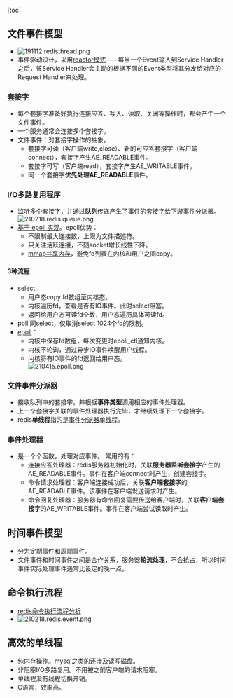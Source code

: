 [toc]
## 文件事件模型 ##
- ![191112.redisthread.png](https://img-blog.csdnimg.cn/20191112093321260.png)
- 事件驱动设计，采用[reactor模式](https://www.cnblogs.com/doit8791/p/7461479.html)——每当一个Event输入到Service Handler之后，该Service Handler会主动的根据不同的Event类型将其分发给对应的Request Handler来处理。

### 套接字 ###
- 每个套接字准备好执行连接应答、写入、读取、关闭等操作时，都会产生一个文件事件。
- 一个服务通常会连接多个套接字。
- 文件事件：对套接字操作的抽象。
  - 套接字可读（客户端write,close）、新的可应答套接字（客户端connect），套接字产生AE_READABLE事件。
  - 套接字可写（客户端read），套接字产生AE_WRITABLE事件。
  - 同一个套接字**优先处理AE_READABLE**事件。

### I/O多路复用程序 ###
- 监听多个套接字，并通过**队列**传递产生了事件的套接字给下游事件分派器。<br>![210218.redis.queue.png](https://img-blog.csdnimg.cn/2021021823403922.png)
- [基于 epoll 实现](https://blog.csdn.net/wxy941011/article/details/80274233)。epoll优势：
  - 不限制最大连接数，上限为文件描述符。
  - 只关注活跃连接，不随socket增长线性下降。
  - [mmap共享内存](https://blog.csdn.net/luckywang1103/article/details/50619251)，避免fd列表在内核和用户之间copy。

#### 3种流程 ####
- select：
  - 用户态copy fd数组至内核态。
  - 内核遍历fd，查看是否有IO事件。此时select阻塞。
  - 返回给用户态可读fd个数，用户态遍历具体可读fd。
- poll:同select，仅取消select 1024个fd的限制。
- [epoll](https://mp.weixin.qq.com/s/JHqVY02mMJIpuZ4s9XOrVg)：
  - 内核中保存fd数组，每次变更时epoll_ctl通知内核。
  - 内核不轮询，通过异步IO事件唤醒用户线程。
  - 内核将有IO事件的fd返回给用户态。<br>![210415.epoll.png](https://img-blog.csdnimg.cn/20210416002648243.png)

### 文件事件分派器 ###
- 接收队列中的套接字，并根据**事件类型**调用相应的事件处理器。
- 上一个套接字关联的事件处理器执行完毕，才继续处理下一个套接字。
- redis**单线程**指的是[事件分派器单线程](https://blog.csdn.net/dreamwbt/article/details/81148588)。

### 事件处理器 ###
- 是一个个函数，处理对应事件。 	常用的有：
  - 连接应答处理器：redis服务器初始化时，关联**服务器监听套接字**产生的AE_READABLE事件。事件在客户端connect时产生，创建套接字。
  - 命令请求处理器：客户端连接成功后，关联**客户端套接字**的AE_READABLE事件。该事件在客户端发送请求时产生。
  - 命令回复处理器：服务器有命令回复需要传送给客户端时，关联**客户端套接字**的AE_WRITABLE事件。事件在客户端尝试读取时产生。

## 时间事件模型 ##
- 分为定期事件和周期事件。
- 文件事件和时间事件之间是合作关系，服务器**轮流处理**，不会抢占，所以时间事件实际处理事件通常比设定的晚一点。

## 命令执行流程 ##
- [redis命令执行流程分析](https://blog.csdn.net/houjixin/article/details/27184299)
- ![210218.redis.event.png](https://img-blog.csdnimg.cn/2021021823403929.png)

## 高效的单线程 ##
- 纯内存操作。mysql之类的还涉及读写磁盘。
- 非阻塞I/O多路复用。不用被之前客户端的请求阻塞。
- 单线程没有线程切换开销。
- C语言，效率高。